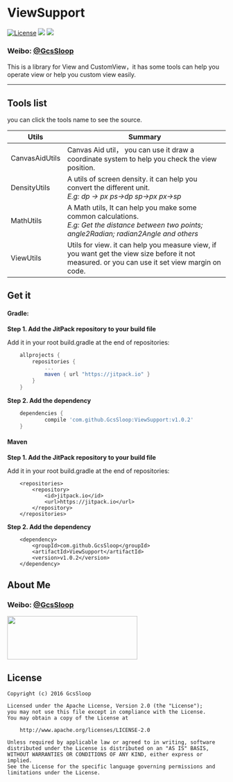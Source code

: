 # ViewSupport

[![License](https://img.shields.io/badge/license-Apache%202-green.svg)](https://www.apache.org/licenses/LICENSE-2.0)
![](https://img.shields.io/badge/Support-7%2B-green.svg)
[![](https://jitpack.io/v/GcsSloop/ViewSupport.svg)](https://jitpack.io/#GcsSloop/ViewSupport)

### Weibo: [@GcsSloop](http://weibo.com/GcsSloop)

This is a library for View and CustomView，it has some tools can help you operate view or help you custom view easily.

*****

## Tools list

you can click the tools name to see the source.

Utils           | Summary
----------------|----------------------------------
CanvasAidUtils  | Canvas Aid util， you can use it draw a coordinate system to help you check the view position.
DensityUtils    | A utils of screen density. it can help you convert the different unit. <br/> *E.g: dp -> px  ps->dp sp->px px->sp*
MathUtils       | A Math utils, It can help you make some common calculations. <br/> *E.g: Get the distance between two points; angle2Radian; radian2Angle and others*
ViewUtils       | Utils for view. it can help you measure view, if you want get the view size before it not measured. or you can use it set view margin on code.



## Get it

#### Gradle:

**Step 1. Add the JitPack repository to your build file**

Add it in your root build.gradle at the end of repositories:

``` gradle
	allprojects {
		repositories {
			...
			maven { url "https://jitpack.io" }
		}
	}
```

**Step 2. Add the dependency**

``` gradle
	dependencies {
	        compile 'com.github.GcsSloop:ViewSupport:v1.0.2'
	}
```

#### Maven

**Step 1. Add the JitPack repository to your build file**

Add it in your root build.gradle at the end of repositories:

``` maven
	<repositories>
		<repository>
		    <id>jitpack.io</id>
		    <url>https://jitpack.io</url>
		</repository>
	</repositories>
```

**Step 2. Add the dependency**

``` maven
	<dependency>
	    <groupId>com.github.GcsSloop</groupId>
	    <artifactId>ViewSupport</artifactId>
	    <version>v1.0.2</version>
	</dependency>
```

## About Me

### Weibo: [@GcsSloop](http://weibo.com/GcsSloop)

<a href="https://github.com/GcsSloop/README/blob/master/README.md" target="_blank"> <img src="http://ww4.sinaimg.cn/large/005Xtdi2gw1f1qn89ihu3j315o0dwwjc.jpg" width=300 height=100 /> </a>

## License

```
Copyright (c) 2016 GcsSloop

Licensed under the Apache License, Version 2.0 (the "License");
you may not use this file except in compliance with the License.
You may obtain a copy of the License at

    http://www.apache.org/licenses/LICENSE-2.0

Unless required by applicable law or agreed to in writing, software
distributed under the License is distributed on an "AS IS" BASIS,
WITHOUT WARRANTIES OR CONDITIONS OF ANY KIND, either express or implied.
See the License for the specific language governing permissions and
limitations under the License.
```
